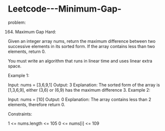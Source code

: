 # Leetcode---Minimum-Gap-
problem: 


164. Maximum Gap
Hard:


Given an integer array nums, return the maximum difference between two successive elements in its sorted form. If the array contains less than two elements, return 0.

You must write an algorithm that runs in linear time and uses linear extra space.

 

Example 1:

Input: nums = [3,6,9,1]
Output: 3
Explanation: The sorted form of the array is [1,3,6,9], either (3,6) or (6,9) has the maximum difference 3.
Example 2:

Input: nums = [10]
Output: 0
Explanation: The array contains less than 2 elements, therefore return 0.
 

Constraints:

1 <= nums.length <= 105
0 <= nums[i] <= 109
